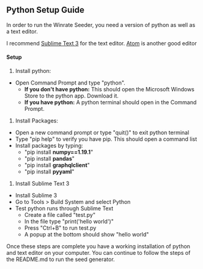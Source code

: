 ## Python Setup Guide
In order to run the Winrate Seeder, you need a version of python as well as a text editor.

I recommend [Sublime Text 3](https://www.sublimetext.com/3) for the text editor. [Atom](https://atom.io/) is another good editor

#### Setup
1. Install python:
  - Open Command Prompt and type "python".
    - **If you don't have python:** This should open the Microsoft Windows Store to the python app. Download it.
    - **If you have python:** A python terminal should open in the Command Prompt.
1. Install Packages:
  - Open a new command prompt or type "quit()" to exit python terminal
  - Type "pip help" to verify you have pip. This should open a command list
  - Install packages by typing:
      - "pip install **numpy==1.19.1**"
      - "pip install **pandas**"
      - "pip install **graphqlclient**"
      - "pip install **pyyaml**"
1. Install Sublime Text 3
  - Install Sublime 3
  - Go to Tools > Build System and select Python
  - Test python runs through Sublime Text
    - Create a file called "test.py"
    - In the file type "print('hello world')"
    - Press "Ctrl+B" to run test.py
    - A popup at the bottom should show "hello world"

Once these steps are complete you have a working installation of python and text editor on your computer. You can continue to follow the steps of the README.md to run the seed generator.
